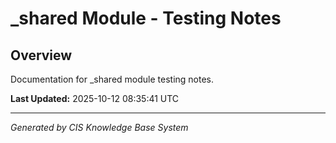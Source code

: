 # _shared Module - Testing Notes

## Overview
Documentation for _shared module testing notes.

**Last Updated:** 2025-10-12 08:35:41 UTC

---
*Generated by CIS Knowledge Base System*